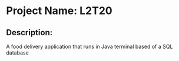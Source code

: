 # Project Name: L2T20

## Description: 
A food delivery application that runs in Java terminal based of a SQL database
